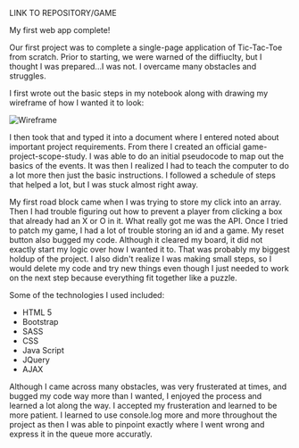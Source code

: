LINK TO REPOSITORY/GAME


My first web app complete!

Our first project was to complete a single-page application of Tic-Tac-Toe from scratch. Prior to starting, we were warned of the diffiuclty, but I thought I was prepared...I was not. I overcame many obstacles and struggles.

I first wrote out the basic steps in my notebook along with drawing my wireframe of how I wanted it to look:

![Wireframe](/Users/abinns/sei/projects/browser-template-tic-tac-toe/TicTacToeWireFrame.JPG "Tic Tac Toe Wireframe")


I then took that and typed it into a document where I entered noted about important project requirements. From there I created an official game-project-scope-study. I was able to do an initial pseudocode to map out the basics of the events. It was then I realized I had to teach the computer to do a lot more then just the basic instructions. I followed a schedule of steps that helped a lot, but I was stuck almost right away.

My first road block came when I was trying to store my click into an array. Then I had trouble figuring out how to prevent a player from clicking a box that already had an X or O in it. What really got me was the API. Once I tried to patch my game, I had a lot of trouble storing an id and a game. My reset button also bugged my code. Although it cleared my board, it did not exactly start my logic over how I wanted it to. That was probably my biggest holdup of the project. I also didn't realize I was making small steps, so I would delete my code and try new things even though I just needed to work on the next step because everything fit together like a puzzle.

Some of the technologies I used included:
- HTML 5
- Bootstrap
- SASS
- CSS
- Java Script
- JQuery
- AJAX

Although I came across many obstacles, was very frusterated at times, and bugged my code way more than I wanted, I enjoyed the process and learned a lot along the way. I accepted my frusteration and learned to be more patient. I learned to use console.log more and more throughout the project as then I was able to pinpoint exactly where I went wrong and express it in the queue more accuratly.  
